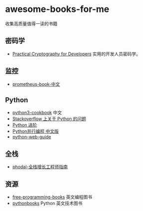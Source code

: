 # awesome-books-for-me
收集高质量值得一读的书籍

## 密码学

- [Practical Cryptography for Developers](https://cryptobook.nakov.com/) 实用的开发人员密码学。

## 监控
- [prometheus-book-中文](https://yunlzheng.gitbook.io/prometheus-book/)

## Python
- [python3-cookbook](https://python3-cookbook.readthedocs.io/zh_CN/latest/index.html) 中文
- [Stackoverflow 上关于 Python 的问题](https://taizilongxu.gitbooks.io/stackoverflow-about-python/content/#stackoverflow-%E4%B8%8A%E5%85%B3%E4%BA%8E-python-%E7%9A%84%E9%97%AE%E9%A2%98)
- [Python 进阶](https://github.com/eastlakeside/interpy-zh)
- [Python并行编程 中文版](https://python-parallel-programmning-cookbook.readthedocs.io/zh_CN/latest/)
- [python-web-guide](https://python-web-guide.readthedocs.io/zh/latest/index.html#)

## 全栈

- [phodal-全栈增长工程师指南](https://github.com/phodal/growth-ebook)

## 资源

- [free-programming-books](https://github.com/EbookFoundation/free-programming-books) 英文编程图书
- [pythonbooks](https://pythonbooks.revolunet.com/) Python 英文技术图书
